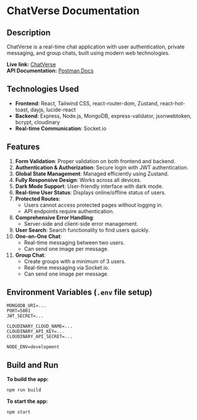 # ChatVerse Documentation

## Description
ChatVerse is a real-time chat application with user authentication, private messaging, and group chats, built using modern web technologies.

**Live link:** [ChatVerse](https://chatverse-nmaf.onrender.com/)  
**API Documentation:** [Postman Docs](https://documenter.getpostman.com/view/25228046/2sB2cSgP6o)

## Technologies Used
- **Frontend**: React, Tailwind CSS, react-router-dom, Zustand, react-hot-toast, dayjs, lucide-react
- **Backend**: Express, Node.js, MongoDB, express-validator, jsonwebtoken, bcrypt, cloudinary
- **Real-time Communication**: Socket.io

## Features
1. **Form Validation**: Proper validation on both frontend and backend.
2. **Authentication & Authorization**: Secure login with JWT authentication.
3. **Global State Management**: Managed efficiently using Zustand.
4. **Fully Responsive Design**: Works across all devices.
5. **Dark Mode Support**: User-friendly interface with dark mode.
6. **Real-time User Status**: Displays online/offline status of users.
7. **Protected Routes**:
   - Users cannot access protected pages without logging in.
   - API endpoints require authentication.
8. **Comprehensive Error Handling**:
   - Server-side and client-side error management.
9. **User Search**: Search functionality to find users quickly.
10. **One-on-One Chat**:
    - Real-time messaging between two users.
    - Can send one image per message.
11. **Group Chat**:
    - Create groups with a minimum of 3 users.
    - Real-time messaging via Socket.io.
    - Can send one image per message.

## Environment Variables (`.env` file setup)
```plaintext
MONGODB_URI=...
PORT=5001
JWT_SECRET=...

CLOUDINARY_CLOUD_NAME=...
CLOUDINARY_API_KEY=...
CLOUDINARY_API_SECRET=...

NODE_ENV=development
```

## Build and Run
**To build the app:**
```sh
npm run build
```

**To start the app:**
```sh
npm start
```

